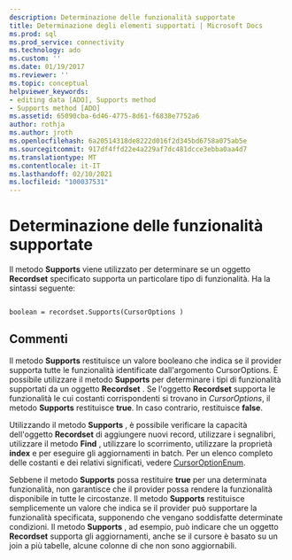 ```yaml
---
description: Determinazione delle funzionalità supportate
title: Determinazione degli elementi supportati | Microsoft Docs
ms.prod: sql
ms.prod_service: connectivity
ms.technology: ado
ms.custom: ''
ms.date: 01/19/2017
ms.reviewer: ''
ms.topic: conceptual
helpviewer_keywords:
- editing data [ADO], Supports method
- Supports method [ADO]
ms.assetid: 65090cba-6d46-4775-8d61-f6838e7752a6
author: rothja
ms.author: jroth
ms.openlocfilehash: 6a20514318de8222d016f2d345bd6758a075ab5e
ms.sourcegitcommit: 917df4ffd22e4a229af7dc481dcce3ebba0aa4d7
ms.translationtype: MT
ms.contentlocale: it-IT
ms.lasthandoff: 02/10/2021
ms.locfileid: "100037531"
---
```

# <a name="determining-what-is-supported"></a>Determinazione delle funzionalità supportate
Il metodo **Supports** viene utilizzato per determinare se un oggetto **Recordset** specificato supporta un particolare tipo di funzionalità. Ha la sintassi seguente:  
  
```  
  
boolean = recordset.Supports(CursorOptions )  
```  
  
## <a name="remarks"></a>Commenti  
 Il metodo **Supports** restituisce un valore booleano che indica se il provider supporta tutte le funzionalità identificate dall'argomento CursorOptions. È possibile utilizzare il metodo **Supports** per determinare i tipi di funzionalità supportati da un oggetto **Recordset** . Se l'oggetto **Recordset** supporta le funzionalità le cui costanti corrispondenti si trovano in *CursorOptions*, il metodo **Supports** restituisce **true**. In caso contrario, restituisce **false**.  
  
 Utilizzando il metodo **Supports** , è possibile verificare la capacità dell'oggetto **Recordset** di aggiungere nuovi record, utilizzare i segnalibri, utilizzare il metodo **Find** , utilizzare lo scorrimento, utilizzare la proprietà **index** e per eseguire gli aggiornamenti in batch. Per un elenco completo delle costanti e dei relativi significati, vedere [CursorOptionEnum](../../reference/ado-api/cursoroptionenum.md).  
  
 Sebbene il metodo **Supports** possa restituire **true** per una determinata funzionalità, non garantisce che il provider possa rendere la funzionalità disponibile in tutte le circostanze. Il metodo **Supports** restituisce semplicemente un valore che indica se il provider può supportare la funzionalità specificata, supponendo che vengano soddisfatte determinate condizioni. Il metodo **Supports** , ad esempio, può indicare che un oggetto **Recordset** supporta gli aggiornamenti, anche se il cursore è basato su un join a più tabelle, alcune colonne di che non sono aggiornabili.